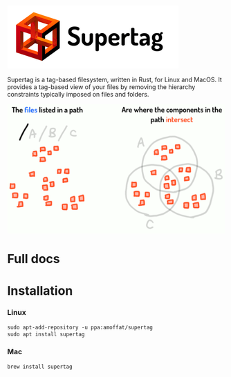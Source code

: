 ![supertag logo](logo/logo.gif)


Supertag is a tag-based filesystem, written in Rust, for Linux and MacOS. It provides a tag-based view of your files by removing the hierarchy constraints typically imposed on files and folders.

![intersection](images/intersection-opt.gif)

# Full docs

# Installation

### Linux

```shell script
sudo apt-add-repository -u ppa:amoffat/supertag
sudo apt install supertag
```


### Mac

```shell script
brew install supertag
```
